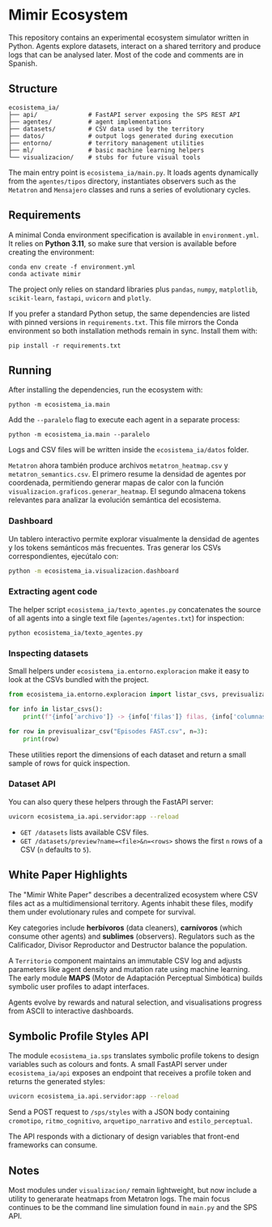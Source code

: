 # Mimir Ecosystem

This repository contains an experimental ecosystem simulator written in Python.
Agents explore datasets, interact on a shared territory and produce logs that
can be analysed later.  Most of the code and comments are in Spanish.

## Structure

```
ecosistema_ia/
├── api/              # FastAPI server exposing the SPS REST API
├── agentes/          # agent implementations
├── datasets/         # CSV data used by the territory
├── datos/            # output logs generated during execution
├── entorno/          # territory management utilities
├── ml/               # basic machine learning helpers
└── visualizacion/    # stubs for future visual tools
```

The main entry point is `ecosistema_ia/main.py`. It loads agents dynamically
from the `agentes/tipos` directory, instantiates observers such as the
`Metatron` and `Mensajero` classes and runs a series of evolutionary cycles.

## Requirements

A minimal Conda environment specification is available in `environment.yml`.
It relies on **Python 3.11**, so make sure that version is available before
creating the environment:

```
conda env create -f environment.yml
conda activate mimir
```

The project only relies on standard libraries plus `pandas`, `numpy`,
`matplotlib`, `scikit-learn`, `fastapi`, `uvicorn` and `plotly`.

If you prefer a standard Python setup, the same dependencies are listed with
pinned versions in `requirements.txt`. This file mirrors the Conda
environment so both installation methods remain in sync. Install them with:

```
pip install -r requirements.txt
```

## Running

After installing the dependencies, run the ecosystem with:

```
python -m ecosistema_ia.main
```

Add the `--paralelo` flag to execute each agent in a separate process:

```
python -m ecosistema_ia.main --paralelo
```

Logs and CSV files will be written inside the `ecosistema_ia/datos` folder.

`Metatron` ahora también produce archivos `metatron_heatmap.csv` y
`metatron_semantics.csv`.  El primero resume la densidad de agentes por
coordenada, permitiendo generar mapas de calor con la función
`visualizacion.graficos.generar_heatmap`.  El segundo almacena tokens
relevantes para analizar la evolución semántica del ecosistema.

### Dashboard

Un tablero interactivo permite explorar visualmente la densidad de agentes y los tokens semánticos más frecuentes.  Tras generar los CSVs correspondientes, ejecútalo con:

```bash
python -m ecosistema_ia.visualizacion.dashboard
```

### Extracting agent code

The helper script `ecosistema_ia/texto_agentes.py` concatenates the source
of all agents into a single text file (`agentes/agentes.txt`) for inspection:

```
python ecosistema_ia/texto_agentes.py
```

### Inspecting datasets

Small helpers under `ecosistema_ia.entorno.exploracion` make it easy to look at
the CSVs bundled with the project.

```python
from ecosistema_ia.entorno.exploracion import listar_csvs, previsualizar_csv

for info in listar_csvs():
    print(f"{info['archivo']} -> {info['filas']} filas, {info['columnas']} columnas")

for row in previsualizar_csv("Episodes FAST.csv", n=3):
    print(row)
```

These utilities report the dimensions of each dataset and return a small sample
of rows for quick inspection.

### Dataset API

You can also query these helpers through the FastAPI server:

```bash
uvicorn ecosistema_ia.api.servidor:app --reload
```

* `GET /datasets` lists available CSV files.
* `GET /datasets/preview?name=<file>&n=<rows>` shows the first ``n`` rows of a CSV (``n`` defaults to ``5``).
## White Paper Highlights

The "Mimir White Paper" describes a decentralized ecosystem where CSV files act as a multidimensional territory. Agents inhabit these files, modify them under evolutionary rules and compete for survival.

Key categories include **herbívoros** (data cleaners), **carnívoros** (which consume other agents) and **sublimes** (observers). Regulators such as the Calificador, Divisor Reproductor and Destructor balance the population.

A `Territorio` component maintains an immutable CSV log and adjusts parameters like agent density and mutation rate using machine learning. The early module **MAPS** (Motor de Adaptación Perceptual Simbótica) builds symbolic user profiles to adapt interfaces.

Agents evolve by rewards and natural selection, and visualisations progress from ASCII to interactive dashboards.


## Symbolic Profile Styles API

The module `ecosistema_ia.sps` translates symbolic profile tokens to design
variables such as colours and fonts.  A small FastAPI server under
`ecosistema_ia/api` exposes an endpoint that receives a profile token and
returns the generated styles:

```bash
uvicorn ecosistema_ia.api.servidor:app --reload
```

Send a POST request to `/sps/styles` with a JSON body containing
`cromotipo`, `ritmo_cognitivo`, `arquetipo_narrativo` and `estilo_perceptual`.

The API responds with a dictionary of design variables that front-end
frameworks can consume.

## Notes

Most modules under `visualizacion/` remain lightweight, but now include a
utility to generarate heatmaps from Metatron logs. The main focus continues to
be the command line simulation found in `main.py` and the SPS API.
